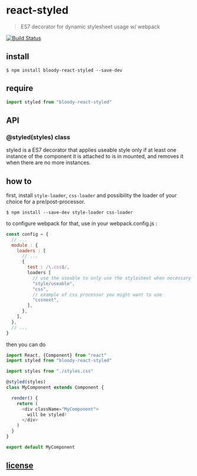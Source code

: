 # react-styled

> ES7 decorator for dynamic stylesheet usage w/ webpack

[![Build Status](https://travis-ci.org/bloodyowl/react-styled.svg?branch=master)](https://travis-ci.org/bloodyowl/react-styled)

## install

```console
$ npm install bloody-react-styled --save-dev
```

## require

```javascript
import styled from "bloody-react-styled"
```

## API

### @styled(styles) class

styled is a ES7 decorator that applies useable style only if at least one
instance of the component it is attached to is in mounted,
and removes it when there are no more instances.

## how to

first, install `style-loader`, `css-loader` and possibility the loader
of your choice for a pre/post-processor.

```console
$ npm install --save-dev style-loader css-loader
```

to configure webpack for that, use in your webpack.config.js :

```javascript
const config = {
  // ...
  module : {
    loaders : [
      // ...
      {
        test : /\.css$/,
        loaders [
          // use the useable to only use the stylesheet when necessary
          "style/useable",
          "css",
          // example of css processor you might want to use
          "cssnext",
        ],
      },
    ],
  },
  // ...
}
```

then you can do

```javascript
import React, {Component} from "react"
import styled from "bloody-react-styled"

import styles from "./styles.css"

@styled(styles)
class MyComponent extends Component {

  render() {
    return (
      <div className="MyComponent">
        will be styled!
      </div>
    )
  }
}

export default MyComponent
```

## [license](LICENSE)
